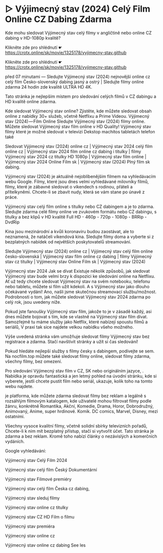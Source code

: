 # ▷ Výjimecný stav (2024) Celý Film Online CZ Dabing Zdarma


Kde mohu sledovat Výjimecný stav celý filmy v angličtině nebo online CZ dabing v HD-1080p kvalitě?

 

 

 

Klikněte zde pro shlédnutí ☛ https://crotx.online/sk/movie/1325178/vyjimecny-stav.github

Klikněte zde pro shlédnutí ☛ https://crotx.online/sk/movie/1325178/vyjimecny-stav.github

 

 

 

před 07 minutami — Sledujte Výjimecný stav (2024) nejnovější online cz celý film Česko-slovenský dabing jasný a ostrý | Sledujte filmy online zdarma 24 hodin zde kvalitě ULTRA HD 4K.


Tato stránka je nejlepším místem pro sledování celých filmů v CZ dabingu a HD kvalitě online zdarma.


Kde sledovat Výjimecný stav online? Zjistěte, kde můžete sledovat obsah online z nabídky 30+ služeb, včetně Netflixu a Prime Videou. Výjimecný stav (2024) — Film Online Sledujte Výjimecný stav (2024) filmy online. Můžete sledovat Výjimecný stav film online v HD Quality! Výjimecný stav filmy které je možné sledovat v televizi Dekstop machitos tabletách telefon také


Sledovat Výjimecný stav (2024) online cz | Výjimecný stav 2024 celý film online cz | Výjimecný stav 2024 film online cz dabing i titulky | filmy Výjimecný stav 2024 cz titulky HD 1080p | Výjimecný stav film online | Výjimecný stav 2024 Online Film sk | Výjimecný stav (2024) Plný film sk dabing.


Výjimecný stav (2024) je aktuálně nejoblíbenějším filmem na vyhledávacím webu Google. Filmy, které jsou dnes velmi vyhledávané milovníky filmů, filmy, které je zábavné sledovat o víkendech s rodinou, přáteli a přítelkyněmi. Chcete-li se zbavit nudy, která se vám stane po únavě z práce.


Výjimecný stav celý film online s titulky nebo CZ dabingem a je to zdarma. Sledujte zdarma celé filmy online ve zvukovém formátu nebo CZ dabingu, s titulky a bez klipů v HD kvalitě Full HD - 460p - 720p - 1080p - BRRip - DvdRip


Kina jsou mezinárodní a kvůli koronaviru budou zaostávat, ale to neznamená, že natáčeli víkendová kina. Sledujte filmy doma a vyberte si z bezplatných nabídek od největších poskytovatelů streamování.


Sledujte Výjimecný stav (2024) online cz | Výjimecný stav celý film online česko-slovenská | Výjimecný stav film online cz dabing | filmy Výjimecný stav cz titulky | Výjimecný stav Online Film sk | Výjimecný stav (2024)


Výjimecný stav 2024 Jak se dívat Existuje několik způsobů, jak sledovat Výjimecný stav bude velmi brzy k dispozici ke sledování online na Netflixu. Ať už tedy chcete sledovat Výjimecný stav na svém notebooku, telefonu nebo tabletu, můžete si film užít kdekoli. A s Výjimecný stav jako dlouho očekávané vydání! Ano, našli jsme skutečnou streamovací službu/možnost. Podrobnosti o tom, jak můžete sledovat Výjimecný stav 2024 zdarma po celý rok, jsou uvedeny níže.

Pokud jste fanoušky Výjimecný stav film, jakože to je v zásadě každý, asi dnes můžete bojovat s tím, kde se vlastně na Výjimecný stav film dívat. Samozřejmě tu máme služby jako Netflix, které nabízejí spoustu filmů a seriálů, V praxi tak sice najdete velkou nabídku všeho možného.


Výše uvedená stránka vám umožňuje sledovat filmy Výjimecný stav bez registrace a zdarma. Stačí navštívit stránky a užít si čas sledování!


Pokud hledáte nejlepší služby s filmy česky s dabingem, podívejte se sem. Na nocfilm.top můžete také sledovat filmy online, sledovat filmy zdarma, všechny filmy, bez omezení.


Pro sledování Výjimecný stav film v CZ, SK nebo originálním jazyce, . Nabídka je opravdu fantastická a jen letmý pohled na úvodní stránku, kde si vyberete, jestli chcete pustit film nebo seriál, ukazuje, kolik toho na tomto webu najdete.


je platforma, kde můžete zdarma sledovat filmy bez reklam a legálně s rozsáhlým filmovým katalogem, kde uživatelé mohou filtrovat filmy podle žánru, konkrétně Romantika, Akční, Komedie, Drama, Horor, Dobrodružný, Animovaný, Anime, super hrdinové. Komik. DC comics, Marvel, Disney, mezi ostatními.


Všechny vysoce kvalitní filmy, včetně solidní sbírky televizních pořadů, Chcete-li k nim mít bezplatný přístup, stačí si vytvořit účet. Tato stránka je zdarma a bez reklam. Kromě toho nabízí články o nezávislých a komerčních vydáních.


Google vyhledávání:

Výjimecný stav Celý Film 2024

Výjimecný stav celý film Český Dokumentární

Výjimecný stav Filmové premiéry

Výjimecný stav celý film Česka cz dabing,

Výjimecný stav sleduj filmy

Výjimecný stav online cz titulky

Výjimecný stav CZ HD Film o filmu

Výjimecný stav premiéra

Výjimecný stav online cz

Výjimecný stav online cz dabing See les
